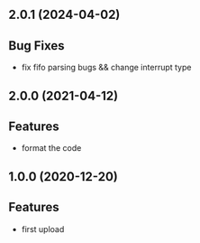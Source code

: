 ## 2.0.1 (2024-04-02)

## Bug  Fixes

- fix fifo parsing bugs && change interrupt type

## 2.0.0 (2021-04-12)

## Features

- format the code

## 1.0.0 (2020-12-20)

## Features

- first upload